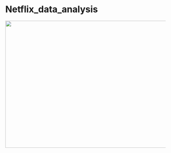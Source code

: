 # Netflix_data_analysis

<p align="center"><img width="600" height="400" src="https://www.passionateinmarketing.com/wp-content/uploads/2022/08/netflix.jpg" width="600" height="300"> </p>
